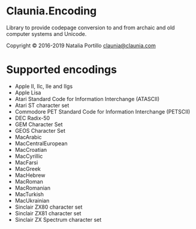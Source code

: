 ﻿Claunia.Encoding
================

Library to provide codepage conversion to and from archaic and old computer systems and Unicode.

Copyright © 2016-2019 Natalia Portillo <claunia@claunia.com>

Supported encodings
==============================
* Apple II, IIc, IIe and IIgs
* Apple Lisa
* Atari Standard Code for Information Interchange (ATASCII)
* Atari ST character set
* Commodore PET Standard Code for Information Interchange (PETSCII)
* DEC Radix-50
* GEM Character Set
* GEOS Character Set
* MacArabic
* MacCentralEuropean
* MacCroatian
* MacCyrillic
* MacFarsi
* MacGreek
* MacHebrew
* MacRoman
* MacRomanian
* MacTurkish
* MacUkrainian
* Sinclair ZX80 character set
* Sinclair ZX81 character set
* Sinclair ZX Spectrum character set
